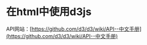 # 在html中使用d3js

API网站：[https://github.com/d3/d3/wiki/API--中文手册](https://github.com/d3/d3/wiki/API--中文手册)